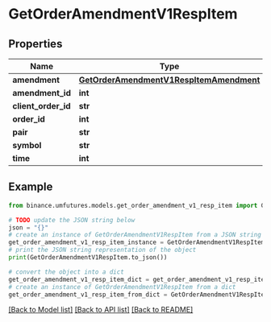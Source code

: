 # GetOrderAmendmentV1RespItem


## Properties

Name | Type | Description | Notes
------------ | ------------- | ------------- | -------------
**amendment** | [**GetOrderAmendmentV1RespItemAmendment**](GetOrderAmendmentV1RespItemAmendment.md) |  | [optional] 
**amendment_id** | **int** |  | [optional] 
**client_order_id** | **str** |  | [optional] 
**order_id** | **int** |  | [optional] 
**pair** | **str** |  | [optional] 
**symbol** | **str** |  | [optional] 
**time** | **int** |  | [optional] 

## Example

```python
from binance.umfutures.models.get_order_amendment_v1_resp_item import GetOrderAmendmentV1RespItem

# TODO update the JSON string below
json = "{}"
# create an instance of GetOrderAmendmentV1RespItem from a JSON string
get_order_amendment_v1_resp_item_instance = GetOrderAmendmentV1RespItem.from_json(json)
# print the JSON string representation of the object
print(GetOrderAmendmentV1RespItem.to_json())

# convert the object into a dict
get_order_amendment_v1_resp_item_dict = get_order_amendment_v1_resp_item_instance.to_dict()
# create an instance of GetOrderAmendmentV1RespItem from a dict
get_order_amendment_v1_resp_item_from_dict = GetOrderAmendmentV1RespItem.from_dict(get_order_amendment_v1_resp_item_dict)
```
[[Back to Model list]](../README.md#documentation-for-models) [[Back to API list]](../README.md#documentation-for-api-endpoints) [[Back to README]](../README.md)


